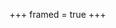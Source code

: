 +++
framed = true
+++

<div id="quote-box"> <br> </div>

<script>
  document.addEventListener("DOMContentLoaded", function() {
    const quotes = fetch("quotes.md")
      .then(response => response.text())
      .then(data => data.split("%").map(quote => "damyge@damygectrl:~$ fortune<br>" + quote));

    quotes.then(quotesWithFortune => {
      document.getElementById("quote-box").innerHTML = quotesWithFortune[Math.floor(Math.random() * quotesWithFortune.length)];
    });
  });
</script>
